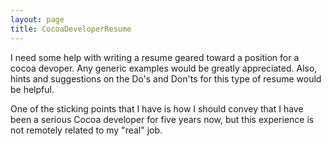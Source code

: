 ```yaml
---
layout: page
title: CocoaDeveloperResume
---
```


I need some help with writing a resume geared toward a position for a cocoa devoper. Any generic examples would be greatly appreciated. Also, hints and suggestions on the Do's and Don'ts for this type of resume would be helpful.

One of the sticking points that I have is how I should convey that I have been a serious Cocoa developer for five years now, but this experience is not remotely related to my "real" job.

